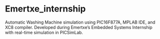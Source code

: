 # Emertxe_internship
Automatic Washing Machine simulation using PIC16F877A, MPLAB IDE, and XC8 compiler. Developed during Emertxe’s Embedded Systems Internship with real-time simulation in PICSimLab.
